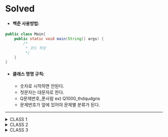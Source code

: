 # Solved

- #### 백준 사용방법: 
  
```java
public class Main{
    public static void main(String[] args) {
        /*
         * 코드 작성
         */
    }
}
```

- #### 클래스 명명 규칙:    
  - 숫자로 시작하면 안된다.
  - 첫문자는 대문자로 한다.
  - Q문제번호_푼사람 ex) Q1000_thdqudgns
  - 문제번호가 앞에 있어야 문제별 분류가 된다.

---

<details>
<summary>CLASS 1</summary>
<div markdown="1">
  <a href="https://github.com/SolvedMaster/Solved/tree/master/src/solved/class1/day01">day01</a><br>
  <a href="https://github.com/SolvedMaster/Solved/tree/master/src/solved/class1/day02">day02</a><br>
  <a href="https://github.com/SolvedMaster/Solved/tree/master/src/solved/class1/day03">day03</a><br>
  <a href="https://github.com/SolvedMaster/Solved/tree/master/src/solved/class1/day04">day04</a><br>
  <a href="https://github.com/SolvedMaster/Solved/tree/master/src/solved/class1/day05">day05</a><br>
</div>
</details> 

<details>
<summary>CLASS 2</summary>
<div markdown="1">
  <a href="https://github.com/SolvedMaster/Solved/tree/master/src/solved/class2/day01">day01</a><br>
  <a href="https://github.com/SolvedMaster/Solved/tree/master/src/solved/class2/day02">day02</a><br>
  <a href="https://github.com/SolvedMaster/Solved/tree/master/src/solved/class2/day03">day03</a><br>
  <a href="https://github.com/SolvedMaster/Solved/tree/master/src/solved/class2/day04">day04</a><br>
  <a href="https://github.com/SolvedMaster/Solved/tree/master/src/solved/class2/day05">day05</a><br>
  <a href="https://github.com/SolvedMaster/Solved/tree/master/src/solved/class2/day06">day06</a><br>
  <a href="https://github.com/SolvedMaster/Solved/tree/master/src/solved/class2/day07">day07</a><br>
  <a href="https://github.com/SolvedMaster/Solved/tree/master/src/solved/class2/day08">day08</a><br>
  <a href="https://github.com/SolvedMaster/Solved/tree/master/src/solved/class2/day09">day09</a><br>
  <a href="https://github.com/SolvedMaster/Solved/tree/master/src/solved/class2/day10">day10</a><br>
</div>
</details>   

<details>
<summary>CLASS 3</summary>
<div markdown="1">
  <a href="https://github.com/SolvedMaster/Solved/tree/master/src/solved/class3/day01">day01</a><br>
  <a href="https://github.com/SolvedMaster/Solved/tree/master/src/solved/class3/day02">day02</a><br>
  <a href="https://github.com/SolvedMaster/Solved/tree/master/src/solved/class3/day03">day03</a><br>
  <a href="https://github.com/SolvedMaster/Solved/tree/master/src/solved/class3/day04">day04</a><br>
  <a href="https://github.com/SolvedMaster/Solved/tree/master/src/solved/class3/day05">day05</a><br>
  <a href="https://github.com/SolvedMaster/Solved/tree/master/src/solved/class3/day06">day06</a><br>
  <a href="https://github.com/SolvedMaster/Solved/tree/master/src/solved/class3/day07">day07</a><br>
  <a href="https://github.com/SolvedMaster/Solved/tree/master/src/solved/class3/day08">day08</a><br>
  <a href="https://github.com/SolvedMaster/Solved/tree/master/src/solved/class3/day09">day09</a><br>
  <a href="https://github.com/SolvedMaster/Solved/tree/master/src/solved/class3/day10">day10</a><br>
  <a href="https://github.com/SolvedMaster/Solved/tree/master/src/solved/class3/day11">day11</a><br>
  <a href="https://github.com/SolvedMaster/Solved/tree/master/src/solved/class3/day12">day12</a><br>
  <a href="https://github.com/SolvedMaster/Solved/tree/master/src/solved/class3/day13">day13</a><br>
  <a href="https://github.com/SolvedMaster/Solved/tree/master/src/solved/class3/day14">day14</a><br>
  <a href="https://github.com/SolvedMaster/Solved/tree/master/src/solved/class3/day15">day15</a><br>
  <a href="https://github.com/SolvedMaster/Solved/tree/master/src/solved/class3/day16">day16</a><br>
</div>
</details>  

